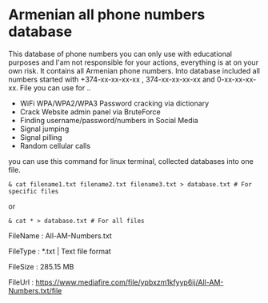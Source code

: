 # Armenian all phone numbers database

This database of phone numbers you can only use with educational purposes and I'am not responsible for your actions, everything is at on your own risk. It contains all Armenian phone numbers. Into database included all numbers started with +374-xx-xx-xx-xx , 374-xx-xx-xx-xx and 0-xx-xx-xx-xx.
File you can use for ..
  * WiFi WPA/WPA2/WPA3 Password cracking via dictionary
  * Crack Website admin panel via BruteForce
  * Finding username/password/numbers in Social Media
  * Signal jumping
  * Signal pilling
  * Random cellular calls
  
you can use this command for linux terminal,  collected databases into one file.

    & cat filename1.txt filename2.txt filename3.txt > database.txt # For specific files
or         

    & cat * > database.txt # For all files


FileName : All-AM-Numbers.txt

FileType : *.txt | Text file format

FileSize : 285.15 MB

FileUrl  : https://www.mediafire.com/file/ypbxzm1kfyyp6ij/All-AM-Numbers.txt/file
